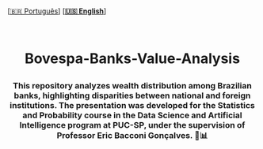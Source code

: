 <br>

 \[[🇧🇷 Português](README.pt_BR.md)\] \[**[🇺🇸 English](README.md)**\]

 <br>

  <!--  START HEADER  -->   

  # <p align="center"> Bovespa-Banks-Value-Analysis

  
  ### <p align="center"> This repository analyzes wealth distribution among Brazilian banks, highlighting disparities between national and foreign institutions. The presentation was developed for the Statistics and Probability course in the Data Science and Artificial Intelligence program at PUC-SP, under the supervision of Professor Eric Bacconi Gonçalves. 🏦📊

